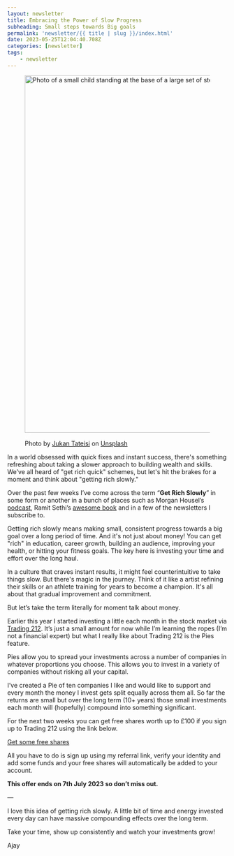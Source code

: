 ```yaml
---
layout: newsletter
title: Embracing the Power of Slow Progress
subheading: Small steps towards Big goals
permalink: 'newsletter/{{ title | slug }}/index.html'
date: 2023-05-25T12:04:40.708Z
categories: [newsletter]
tags:
    - newsletter
---
```


<div class="captioned-image-container">
  <figure>
    <a
      class="image-link is-viewable-img image2"
      target="_blank"
      href="https://substackcdn.com/image/fetch/f_auto,q_auto:good,fl_progressive:steep/https%3A%2F%2Fsubstack-post-media.s3.amazonaws.com%2Fpublic%2Fimages%2Fc68aa699-0ba3-4856-8832-7d5924cc1be2_3600x2025.jpeg"
      data-component-name="Image2ToDOM"
      ><div class="image2-inset">
        <picture
          ><source
            type="image/webp"
            srcset="
              https://substackcdn.com/image/fetch/w_424,c_limit,f_webp,q_auto:good,fl_progressive:steep/https%3A%2F%2Fsubstack-post-media.s3.amazonaws.com%2Fpublic%2Fimages%2Fc68aa699-0ba3-4856-8832-7d5924cc1be2_3600x2025.jpeg   424w,
              https://substackcdn.com/image/fetch/w_848,c_limit,f_webp,q_auto:good,fl_progressive:steep/https%3A%2F%2Fsubstack-post-media.s3.amazonaws.com%2Fpublic%2Fimages%2Fc68aa699-0ba3-4856-8832-7d5924cc1be2_3600x2025.jpeg   848w,
              https://substackcdn.com/image/fetch/w_1272,c_limit,f_webp,q_auto:good,fl_progressive:steep/https%3A%2F%2Fsubstack-post-media.s3.amazonaws.com%2Fpublic%2Fimages%2Fc68aa699-0ba3-4856-8832-7d5924cc1be2_3600x2025.jpeg 1272w,
              https://substackcdn.com/image/fetch/w_1456,c_limit,f_webp,q_auto:good,fl_progressive:steep/https%3A%2F%2Fsubstack-post-media.s3.amazonaws.com%2Fpublic%2Fimages%2Fc68aa699-0ba3-4856-8832-7d5924cc1be2_3600x2025.jpeg 1456w
            "
            sizes="100vw" />
          <img
            src="https://substack-post-media.s3.amazonaws.com/public/images/c68aa699-0ba3-4856-8832-7d5924cc1be2_3600x2025.jpeg"
            width="1456"
            height="819"
            data-attrs='{"src":"https://substack-post-media.s3.amazonaws.com/public/images/c68aa699-0ba3-4856-8832-7d5924cc1be2_3600x2025.jpeg","srcNoWatermark":null,"fullscreen":null,"imageSize":null,"height":819,"width":1456,"resizeWidth":null,"bytes":1653391,"alt":"Photo of a small child standing at the base of a large set of steps","title":null,"type":"image/jpeg","href":null,"belowTheFold":false,"topImage":true,"internalRedirect":null}'
            class="sizing-normal"
            alt="Photo of a small child standing at the base of a large set of steps"
            title="Photo of a small child standing at the base of a large set of steps"
            srcset="
              https://substackcdn.com/image/fetch/w_424,c_limit,f_auto,q_auto:good,fl_progressive:steep/https%3A%2F%2Fsubstack-post-media.s3.amazonaws.com%2Fpublic%2Fimages%2Fc68aa699-0ba3-4856-8832-7d5924cc1be2_3600x2025.jpeg   424w,
              https://substackcdn.com/image/fetch/w_848,c_limit,f_auto,q_auto:good,fl_progressive:steep/https%3A%2F%2Fsubstack-post-media.s3.amazonaws.com%2Fpublic%2Fimages%2Fc68aa699-0ba3-4856-8832-7d5924cc1be2_3600x2025.jpeg   848w,
              https://substackcdn.com/image/fetch/w_1272,c_limit,f_auto,q_auto:good,fl_progressive:steep/https%3A%2F%2Fsubstack-post-media.s3.amazonaws.com%2Fpublic%2Fimages%2Fc68aa699-0ba3-4856-8832-7d5924cc1be2_3600x2025.jpeg 1272w,
              https://substackcdn.com/image/fetch/w_1456,c_limit,f_auto,q_auto:good,fl_progressive:steep/https%3A%2F%2Fsubstack-post-media.s3.amazonaws.com%2Fpublic%2Fimages%2Fc68aa699-0ba3-4856-8832-7d5924cc1be2_3600x2025.jpeg 1456w
            "
            sizes="100vw"
            fetchpriority="high"
        /></picture>
        <div class="image-link-expand">
          <svg
            xmlns="http://www.w3.org/2000/svg"
            width="16"
            height="16"
            viewBox="0 0 24 24"
            fill="none"
            stroke="#FFFFFF"
            stroke-width="2"
            stroke-linecap="round"
            stroke-linejoin="round"
            class="lucide lucide-maximize2"
          >
            <polyline points="15 3 21 3 21 9"></polyline>
            <polyline points="9 21 3 21 3 15"></polyline>
            <line x1="21" x2="14" y1="3" y2="10"></line>
            <line x1="3" x2="10" y1="21" y2="14"></line>
          </svg>
        </div></div
    ></a>
    <figcaption class="image-caption">
      Photo by
      <a
        href="https://unsplash.com/@tateisimikito?utm_source=unsplash&amp;utm_medium=referral&amp;utm_content=creditCopyText"
        >Jukan Tateisi</a
      >
      on
      <a
        href="https://unsplash.com/photos/bJhT_8nbUA0?utm_source=unsplash&amp;utm_medium=referral&amp;utm_content=creditCopyText"
        >Unsplash</a
      >
    </figcaption>
  </figure>
</div>
<p>
  In a world obsessed with quick fixes and instant success, there's something
  refreshing about taking a slower approach to building wealth and skills. We’ve
  all heard of "get rich quick" schemes, but let's hit the brakes for a moment
  and think about "getting rich slowly."
</p>
<p>
  Over the past few weeks I’ve come across the term “<strong
    >Get Rich Slowly</strong
  >” in some form or another in a bunch of places such as Morgan Housel’s
  <a
    href="https://podcasts.apple.com/us/podcast/the-morgan-housel-podcast/id1675310669"
    >podcast</a
  >, Ramit Sethi’s <a href="https://amzn.to/3IvOecD">awesome book</a> and in a
  few of the newsletters I subscribe to.
</p>

<p>
  Getting rich slowly means making small, consistent progress towards a big goal
  over a long period of time. And it's not just about money! You can get "rich"
  in education, career growth, building an audience, improving your health, or
  hitting your fitness goals. The key here is investing your time and effort
  over the long haul.
</p>
<p>
  In a culture that craves instant results, it might feel counterintuitive to
  take things slow. But there's magic in the journey. Think of it like a artist
  refining their skills or an athlete training for years to become a champion.
  It's all about that gradual improvement and commitment.
</p>
<p></p>
<p>But let’s take the term literally for moment talk about money.</p>
<p>
  Earlier this year I started investing a little each month in the stock market
  via <a href="https://www.trading212.com/invite/16ZXMAgkTf">Trading 212</a>.
  It’s just a small amount for now while I’m learning the ropes (I’m not a
  financial expert) but what I really like about Trading 212 is the Pies
  feature.
</p>
<p>
  Pies allow you to spread your investments across a number of companies in
  whatever proportions you choose. This allows you to invest in a variety of
  companies without risking all your capital.
</p>
<p>
  I’ve created a Pie of ten companies I like and would like to support and every
  month the money I invest gets split equally across them all. So far the
  returns are small but over the long term (10+ years) those small investments
  each month will (hopefully) compound into something significant.
</p>
<p>
  For the next two weeks you can get free shares worth up to £100 if you sign up
  to Trading 212 using the link below.
</p>
<p
  class="button-wrapper"
  data-attrs='{"url":"https://www.trading212.com/invite/16ZXMAgkTf","text":"Get some free shares","action":null,"class":null}'
  data-component-name="ButtonCreateButton"
>
  <a class="button primary" href="https://www.trading212.com/invite/16ZXMAgkTf"
    ><span>Get some free shares</span></a
  >
</p>
<p>
  All you have to do is sign up using my referral link, verify your identity and
  add some funds and your free shares will automatically be added to your
  account.
</p>
<p><strong>This offer ends on 7th July 2023 so don’t miss out.</strong></p>
<p>—</p>
<p>
  I love this idea of getting rich slowly. A little bit of time and energy
  invested every day can have massive compounding effects over the long term.
</p>
<p>Take your time, show up consistently and watch your investments grow!</p>
<p>Ajay</p>
